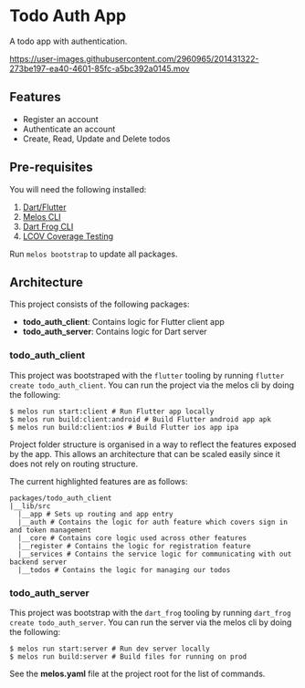 # Todo Auth App

A todo app with authentication. 

https://user-images.githubusercontent.com/2960965/201431322-273be197-ea40-4601-85fc-a5bc392a0145.mov

## Features

* Register an account
* Authenticate an account
* Create, Read, Update and Delete todos

## Pre-requisites

You will need the following installed:

1. [Dart/Flutter](https://docs.flutter.dev/get-started/install)
2. [Melos CLI](https://melos.invertase.dev/)
2. [Dart Frog CLI](https://dartfrog.vgv.dev/docs/overview#installing-)
3. [LCOV Coverage Testing](https://formulae.brew.sh/formula/lcov)

Run `melos bootstrap` to update all packages.

## Architecture

This project consists of the following packages:

* **todo_auth_client**: Contains logic for Flutter client app
* **todo_auth_server**: Contains logic for Dart server

### todo_auth_client

This project was bootstraped with the `flutter` tooling by running `flutter create todo_auth_client`. You can run the project via the melos cli by doing the following:

```shell
$ melos run start:client # Run Flutter app locally
$ melos run build:client:android # Build Flutter android app apk
$ melos run build:client:ios # Build Flutter ios app ipa
```

Project folder structure is organised in a way to reflect the features exposed by the app. This allows an architecture that can be scaled easily since it does not rely on routing structure.

The current highlighted features are as follows:

```graph
packages/todo_auth_client
|__lib/src
  |__app # Sets up routing and app entry
  |__auth # Contains the logic for auth feature which covers sign in and token management
  |__core # Contains core logic used across other features
  |__register # Contains the logic for registration feature
  |__services # Contains the service logic for communicating with out backend server
  |__todos # Contains the logic for managing our todos
```

### todo_auth_server

This project was bootstrap with the `dart_frog` tooling by running `dart_frog create todo_auth_server`. You can run the server via the melos cli by doing the following:

```shell
$ melos run start:server # Run dev server locally
$ melos run build:server # Build files for running on prod
```

See the **melos.yaml** file at the project root for the list of commands.
